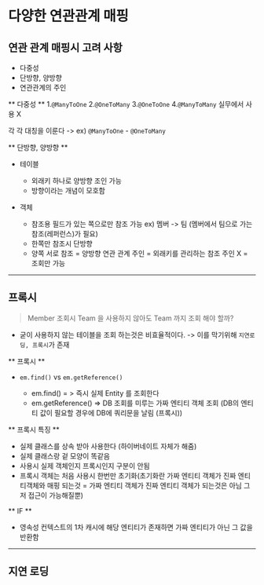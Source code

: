# 다양한 연관관계 매핑

## 연관 관계 매핑시 고려 사항

* 다중성
* 단방향, 양방향
* 연관관계의 주인

** 다중성 **
	1.```@ManyToOne```
	2.```@OneToMany```
    3.```@OneToOne```
    4.```@ManyToMany``` 실무에서 사용 X
    
   각 각 대칭을 이룬다 -> ex) ```@ManyToOne``` - ```@OneToMany```
   
** 단방향, 양방향 **
* 테이블
	
    * 외래키 하나로 양방향 조인 가능
    * 방향이라는 개념이 모호함
* 객체
	
    * 참조용 필드가 있는 쪽으로만 참조 가능 
    ex) 멤버 -> 팀 (멤버에서 팀으로 가는 참조(레퍼런스)가 필요)
    * 한쪽만 참조시 단방향
    * 양쪽 서로 참조 = 양방향
    연관 관계 주인 = 외래키를 관리하는 참조
    주인 X = 조회만 가능
---

## 프록시 

> Member 조회시 Team 을 사용하지 않아도 Team 까지 조회 해야 할까?

* 굳이 사용하지 않는 테이블을 조회 하는것은 비효율적이다. -> 이를 막기위해 ```지연로딩, 프록시```가 존재

** 프록시 **

* ```em.find()``` vs ```em.getReference()```
	
    * em.find() = > 즉시 실제 Entity 를 조회한다
    * em.getReference() => DB 조회를 미루는 가짜 엔티티 객체 조회 (DB의 엔티티 값이 필요할 경우에 DB에 쿼리문을 날림 (프록시))
    
** 프록시 특징 **
* 실제 클래스를 상속 받아 사용한다 (하이버네이트 자체가 해줌)
* 실제 클래스랑 겉 모양이 똑같음
* 사용시 실제 객체인지 프록시인지 구분이 안됨
* 프록시 객체는 처음 사용시 한번만 초기화(초기화란 가짜 엔티티 객체가 진짜 엔티티객체와 매핑 되는것 = 가짜 엔티티 객체가 진짜 엔티티 객체가 되는것은 아님 그저 접근이 가능해질뿐)

** IF ** 
* 영속성 컨텍스트의 1차 캐시에 해당 엔티티가 존재하면 가짜 엔티티가 아닌 그 값을 반환함

---
## 지연 로딩



    
    